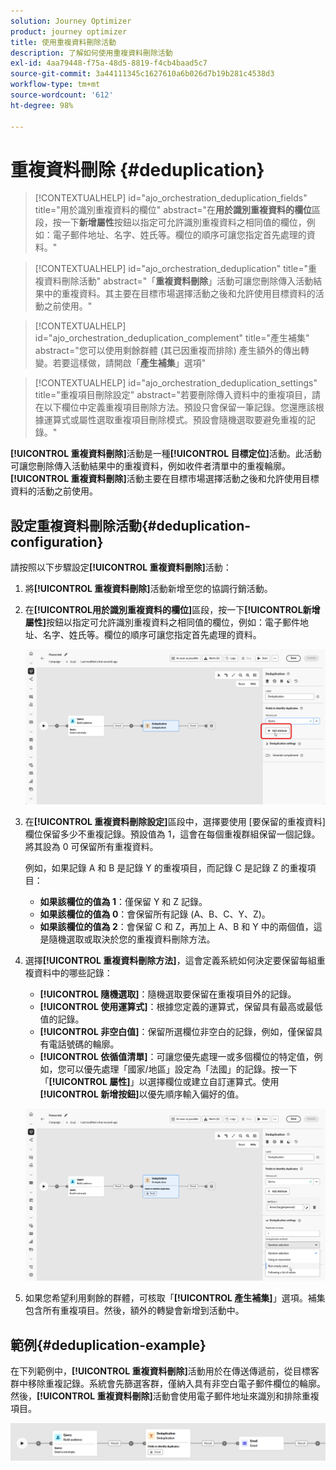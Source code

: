 ```yaml
---
solution: Journey Optimizer
product: journey optimizer
title: 使用重複資料刪除活動
description: 了解如何使用重複資料刪除活動
exl-id: 4aa79448-f75a-48d5-8819-f4cb4baad5c7
source-git-commit: 3a44111345c1627610a6b026d7b19b281c4538d3
workflow-type: tm+mt
source-wordcount: '612'
ht-degree: 98%

---
```



# 重複資料刪除 {#deduplication}

>[!CONTEXTUALHELP]
>id="ajo_orchestration_deduplication_fields"
>title="用於識別重複資料的欄位"
>abstract="在&#x200B;**&#x200B;用於識別重複資料的欄位&#x200B;**&#x200B;區段，按一下&#x200B;**&#x200B;新增屬性**&#x200B;按鈕以指定可允許識別重複資料之相同值的欄位，例如：電子郵件地址、名字、姓氏等。欄位的順序可讓您指定首先處理的資料。"

>[!CONTEXTUALHELP]
>id="ajo_orchestration_deduplication"
>title="重複資料刪除活動"
>abstract="「**重複資料刪除**」活動可讓您刪除傳入活動結果中的重複資料。其主要在目標市場選擇活動之後和允許使用目標資料的活動之前使用。"

>[!CONTEXTUALHELP]
>id="ajo_orchestration_deduplication_complement"
>title="產生補集"
>abstract="您可以使用剩餘群體 (其已因重複而排除) 產生額外的傳出轉變。若要這樣做，請開啟「**產生補集**」選項"

>[!CONTEXTUALHELP]
>id="ajo_orchestration_deduplication_settings"
>title="重複項目刪除設定"
>abstract="若要刪除傳入資料中的重複項目，請在以下欄位中定義重複項目刪除方法。預設只會保留一筆記錄。您還應該根據運算式或屬性選取重複項目刪除模式。預設會隨機選取要避免重複的記錄。"

**[!UICONTROL 重複資料刪除]**&#x200B;活動是一種&#x200B;**[!UICONTROL 目標定位]**&#x200B;活動。此活動可讓您刪除傳入活動結果中的重複資料，例如收件者清單中的重複輪廓。**[!UICONTROL 重複資料刪除]**&#x200B;活動主要在目標市場選擇活動之後和允許使用目標資料的活動之前使用。

## 設定重複資料刪除活動{#deduplication-configuration}

請按照以下步驟設定&#x200B;**[!UICONTROL 重複資料刪除]**&#x200B;活動：


1. 將&#x200B;**[!UICONTROL 重複資料刪除]**&#x200B;活動新增至您的協調行銷活動。

1. 在&#x200B;**[!UICONTROL &#x200B;用於識別重複資料的欄位&#x200B;]**&#x200B;區段，按一下&#x200B;**[!UICONTROL &#x200B;新增屬性]**&#x200B;按鈕以指定可允許識別重複資料之相同值的欄位，例如：電子郵件地址、名字、姓氏等。欄位的順序可讓您指定首先處理的資料。

   ![](../assets/deduplication-1.png)

1. 在&#x200B;**[!UICONTROL 重複資料刪除設定]**&#x200B;區段中，選擇要使用 [要保留的重複資料] 欄位保留多少不重複記錄。預設值為 1，這會在每個重複群組保留一個記錄。將其設為 0 可保留所有重複資料。

   例如，如果記錄 A 和 B 是記錄 Y 的重複項目，而記錄 C 是記錄 Z 的重複項目：

   * **如果該欄位的值為 1**：僅保留 Y 和 Z 記錄。
   * **如果該欄位的值為 0**：會保留所有記錄 (A、B、C、Y、Z)。
   * **如果該欄位的值為 2**：會保留 C 和 Z，再加上 A、B 和 Y 中的兩個值，這是隨機選取或取決於您的重複資料刪除方法。

1. 選擇&#x200B;**[!UICONTROL 重複資料刪除方法]**，這會定義系統如何決定要保留每組重複資料中的哪些記錄：

   * **[!UICONTROL 隨機選取]**：隨機選取要保留在重複項目外的記錄。
   * **[!UICONTROL 使用運算式]**：根據您定義的運算式，保留具有最高或最低值的記錄。
   * **[!UICONTROL 非空白值]**：保留所選欄位非空白的記錄，例如，僅保留具有電話號碼的輪廓。
   * **[!UICONTROL 依循值清單]**：可讓您優先處理一或多個欄位的特定值，例如，您可以優先處理「國家/地區」設定為「法國」的記錄。按一下「**[!UICONTROL 屬性]**」以選擇欄位或建立自訂運算式。使用&#x200B;**[!UICONTROL 新增按鈕]**&#x200B;以優先順序輸入偏好的值。

   ![](../assets/deduplication-2.png)

1. 如果您希望利用剩餘的群體，可核取「**[!UICONTROL 產生補集]**」選項。補集包含所有重複項目。然後，額外的轉變會新增到活動中。

## 範例{#deduplication-example}

在下列範例中，**[!UICONTROL 重複資料刪除]**&#x200B;活動用於在傳送傳遞前，從目標客群中移除重複記錄。系統會先篩選客群，僅納入具有非空白電子郵件欄位的輪廓。然後，**[!UICONTROL 重複資料刪除]**&#x200B;活動會使用電子郵件地址來識別和排除重複項目。

![](../assets/deduplication-3.png)
